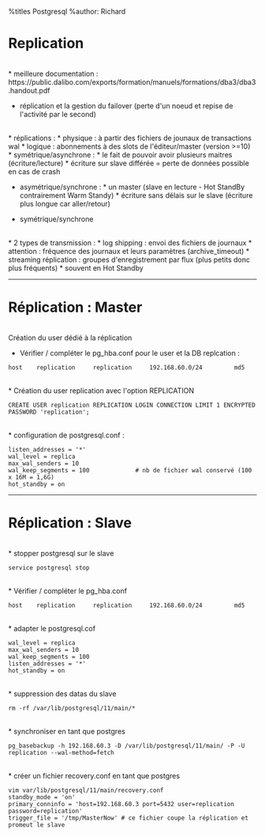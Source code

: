 %titles Postgresql
%author: Richard


# Replication


<br>
* meilleure documentation : 
https://public.dalibo.com/exports/formation/manuels/formations/dba3/dba3.handout.pdf

* réplication et la gestion du failover (perte d'un noeud et repise de l'activité par le second)

<br>
* réplications :
		* physique : à partir des fichiers de jounaux de transactions wal
		* logique : abonnements à des slots de l'éditeur/master (version >=10) 

<br>
* symétrique/asynchrone : 
					* le fait de pouvoir avoir plusieurs maitres (écriture/lecture)
					* écriture sur slave différée = perte de données possible en cas de crash

* asymétrique/synchrone :
					* un master (slave en lecture - Hot StandBy contrairement Warm Standy)
					* écriture sans délais sur le slave (écriture plus longue car aller/retour)

* symétrique/synchrone

<br>
* 2 types de transmission :
		* log shipping : envoi des fichiers de journaux 
			* attention : fréquence des journaux et leurs paramètres (archive_timeout)
		* streaming réplication : groupes d'enregistrement par flux (plus petits donc plus fréquents)
			* souvent en Hot Standby

------------------------------------------------------------------------------------------------------


# Réplication : Master


<br>
Création du user dédié à la réplication 

* Vérifier / compléter le pg_hba.conf pour le user et la DB replcation :

```
host    replication     replication     192.168.60.0/24         md5
```

<br>
* Création du user replication avec l'option REPLICATION

```
CREATE USER replication REPLICATION LOGIN CONNECTION LIMIT 1 ENCRYPTED PASSWORD 'replication';
```

<br>
* configuration de postgresql.conf :

```
listen_addresses = '*'
wal_level = replica
max_wal_senders = 10
wal_keep_segments = 100 			# nb de fichier wal conservé (100 x 16M = 1,6G)
hot_standby = on
```

------------------------------------------------------------------------------------------------------

# Réplication : Slave


<br>
* stopper postgresql sur le slave

```
service postgresql stop
```

<br>
* Vérifier / compléter le pg_hba.conf

```
host    replication     replication     192.168.60.0/24         md5
```

<br>
* adapter le postgresql.cof

```
wal_level = replica
max_wal_senders = 10
wal_keep_segments = 100
listen_addresses = '*'
hot_standby = on
```

<br>
* suppression des datas du slave

```
rm -rf /var/lib/postgresql/11/main/*
```

<br>
* synchroniser en tant que postgres

```
pg_basebackup -h 192.168.60.3 -D /var/lib/postgresql/11/main/ -P -U replication --wal-method=fetch

```

<br>
* créer un fichier recovery.conf en tant que postgres

```
vim var/lib/postgresql/11/main/recovery.conf 
standby_mode = 'on'
primary_conninfo = 'host=192.168.60.3 port=5432 user=replication password=replication'
trigger_file = '/tmp/MasterNow' # ce fichier coupe la réplication et promeut le slave
```


